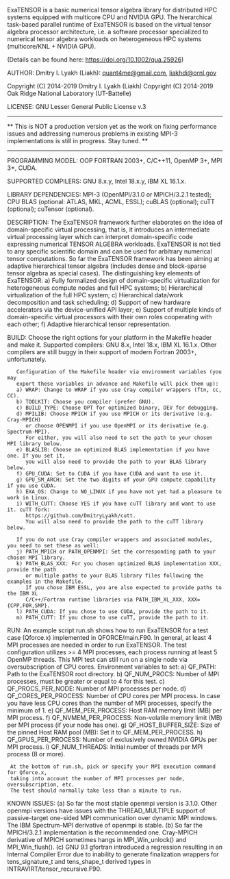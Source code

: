 ExaTENSOR is a basic numerical tensor algebra library for
distributed HPC systems equipped with multicore CPU and NVIDIA GPU.
The hierarchical task-based parallel runtime of ExaTENSOR
is based on the virtual tensor algebra processor architecture,
i.e. a software processor specialized to numerical tensor algebra
workloads on heterogeneous HPC systems (multicore/KNL + NVIDIA GPU).

(Details can be found here: https://doi.org/10.1002/qua.25926)

AUTHOR: Dmitry I. Lyakh (Liakh): quant4me@gmail.com, liakhdi@ornl.gov

Copyright (C) 2014-2019 Dmitry I. Lyakh (Liakh)
Copyright (C) 2014-2019 Oak Ridge National Laboratory (UT-Battelle)

LICENSE: GNU Lesser General Public License v.3

___
** This is NOT a production version yet as the work on fixing performance
   issues and addressing numerous problems in existing MPI-3 implementations
   is still in progress. Stay tuned. **
___

PROGRAMMING MODEL: OOP FORTRAN 2003+, C/C++11, OpenMP 3+, MPI 3+, CUDA.

SUPPORTED COMPILERS: GNU 8.x.y, Intel 18.x.y, IBM XL 16.1.x.

LIBRARY DEPENDENCIES: MPI-3 (OpenMPI/3.1.0 or MPICH/3.2.1 tested);
                      CPU BLAS (optional: ATLAS, MKL, ACML, ESSL);
                      cuBLAS (optional);
                      cuTT (optional);
                      cuTensor (optional).

DESCRIPTION: The ExaTENSOR framework further elaborates on the idea of
             domain-specific virtual processing, that is, it introduces an
             intermediate virtual processing layer which can interpret
             domain-specific code expressing numerical TENSOR ALGEBRA workloads.
             ExaTENSOR is not tied to any specific scientific domain and
             can be used for arbitrary numerical tensor computations. So far
             the ExaTENSOR framework has been aiming at adaptive hierarchical
             tensor algebra (includes dense and block-sparse tensor algebra
             as special cases). The distinguishing key elements of ExaTENSOR:
             a) Fully formalized design of domain-specific virtualization for
                heterogeneous compute nodes and full HPC systems;
             b) Hierarchical virtualization of the full HPC system;
             c) Hierarchical data/work decomposition and task scheduling;
             d) Support of new hardware accelerators via the device-unified API layer;
             e) Support of multiple kinds of domain-specific virtual processors
                with their own roles cooperating with each other;
             f) Adaptive hierarchical tensor representation.

BUILD: Choose the right options for your platform in the Makefile header and make it.
       Supported compilers: GNU 8.x, Intel 18.x, IBM XL 16.1.x. Other compilers
       are still buggy in their support of modern Fortran 2003+, unfortunately.

       Configuration of the Makefile header via environment variables (you may
       export these variables in advance and Makefile will pick them up):
       a) WRAP: Change to WRAP if you use Cray compiler wrappers (ftn, cc, CC).
       b) TOOLKIT: Choose you compiler (prefer GNU).
       c) BUILD_TYPE: Choose OPT for optimized binary, DEV for debugging.
       d) MPILIB: Choose MPICH if you use MPICH or its derivative (e.g. Cray-MPICH)
          or choose OPENMPI if you use OpenMPI or its derivative (e.g. Spectrum-MPI).
          For either, you will also need to set the path to your chosen MPI library below.
       e) BLASLIB: Choose an optimized BLAS implementation if you have one. If you set it,
          you will also need to provide the path to your BLAS library below.
       f) GPU_CUDA: Set to CUDA if you have CUDA and want to use it.
       g) GPU_SM_ARCH: Set the two digits of your GPU compute capability if you use CUDA.
       h) EXA_OS: Change to NO_LINUX if you have not yet had a pleasure to work in Linux.
       i) WITH_CUTT: Choose YES if you have cuTT library and want to use it. cuTT fork:
          https://github.com/DmitryLyakh/cutt.
          You will also need to provide the path to the cuTT library below.

       If you do not use Cray compiler wrappers and associated modules, you need to set these as well:
       j) PATH_MPICH or PATH_OPENMPI: Set the corresponding path to your chosen MPI library.
       k) PATH_BLAS_XXX: For you chosen optimized BLAS implementation XXX, provide the path
          or multiple paths to your BLAS library files following the examples in the Makefile.
          If you chose IBM ESSL, you are also expected to provide paths to the IBM XL
          C/C++/Fortran runtime libraries via PATH_IBM_XL_XXX, XXX={CPP,FOR,SMP}.
       l) PATH_CUDA: If you chose to use CUDA, provide the path to it.
       m) PATH_CUTT: If you chose to use cuTT, provide the path to it.

RUN: An example script run.sh shows how to run ExaTENSOR for a test case (Qforce.x)
     implemented in QFORCE/main.F90. In general, at least 4 MPI processes are needed
     in order to run ExaTENSOR. The test configuration utilizes >= 4 MPI processes,
     each process running at least 5 OpenMP threads. This MPI test can still run on a
     single node via oversubscription of CPU cores. Environment variables to set:
     a) QF_PATH: Path to the ExaTENSOR root directory.
     b) QF_NUM_PROCS: Number of MPI processes, must be greater or equal to 4 for this test.
     c) QF_PROCS_PER_NODE: Number of MPI processes per node.
     d) QF_CORES_PER_PROCESS: Number of CPU cores per MPI process. In case you have less
        CPU cores than the number of MPI processes, specify the minimum of 1.
     e) QF_MEM_PER_PROCESS: Host RAM memory limit (MB) per MPI process.
     f) QF_NVMEM_PER_PROCESS: Non-volatile memory limit (MB) per MPI process (if your node has one).
     g) QF_HOST_BUFFER_SIZE: Size of the pinned Host RAM pool (MB): Set it to QF_MEM_PER_PROCESS.
     h) QF_GPUS_PER_PROCESS: Number of exclusively owned NVIDIA GPUs per MPI process.
     i) QF_NUM_THREADS: Initial number of threads per MPI process (8 or more).

     At the bottom of run.sh, pick or specify your MPI execution command for Qforce.x,
     taking into account the number of MPI processes per node, oversubscription, etc.
     The test should normally take less than a minute to run.

KNOWN ISSUES:
     (a) So far the most stable openmpi version is 3.1.0. Other openmpi versions
         have issues with the THREAD_MULTIPLE support of passive-target one-sided
         MPI communication over dynamic MPI windows. The IBM Spectrum-MPI derivative
         of openmpi is stable.
     (b) So far the MPICH/3.2.1 implementation is the recommended one.
         Cray-MPICH derivative of MPICH sometimes hangs in MPI_Win_unlock() and MPI_Win_flush().
     (c) GNU 9.1 gfortran introduced a regression resulting in an Internal Compiler Error
         due to inability to generate finalization wrappers for tens_signature_t and
         tens_shape_t derived types in INTRAVIRT/tensor_recursive.F90.
